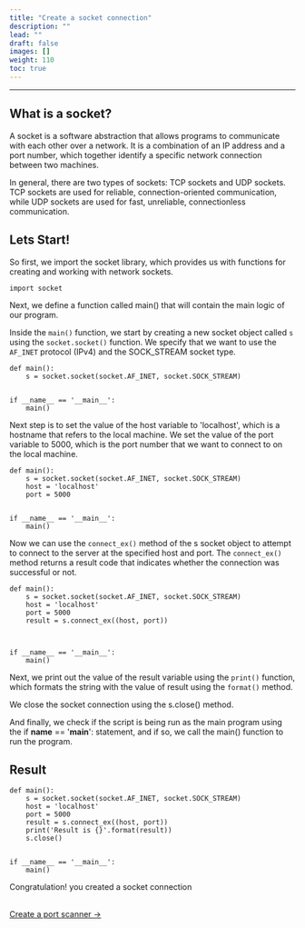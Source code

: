 ```yaml
---
title: "Create a socket connection"
description: ""
lead: ""
draft: false
images: []
weight: 110
toc: true
---
```


---

## What is a socket?
A socket is a software abstraction that allows programs to communicate with each other over a network. It is a combination of an IP address and a port number, which together identify a specific network connection between two machines.

In general, there are two types of sockets: TCP sockets and UDP sockets. TCP sockets are used for reliable, connection-oriented communication, while UDP sockets are used for fast, unreliable, connectionless communication.

## Lets Start!

So first, we import the socket library, which provides us with functions for creating and working with network sockets.


    import socket 

Next, we define a function called main() that will contain the main logic of our program.

Inside the `main()` function, we start by creating a new socket object called `s` using the `socket.socket()` function. We specify that we want to use the `AF_INET` protocol (IPv4) and the SOCK_STREAM socket type.


    def main():
        s = socket.socket(socket.AF_INET, socket.SOCK_STREAM) 
       

    if __name__ == '__main__':
        main()

Next step is to set the value of the host variable to 'localhost', which is a hostname that refers to the local machine.
We set the value of the port variable to 5000, which is the port number that we want to connect to on the local machine.


    def main():
        s = socket.socket(socket.AF_INET, socket.SOCK_STREAM) 
        host = 'localhost'
        port = 5000


    if __name__ == '__main__':
        main()


Now we can use the `connect_ex()` method of the s socket object to attempt to connect to the server at the specified host and port. The `connect_ex()` method returns a result code that indicates whether the connection was successful or not.

    def main():
        s = socket.socket(socket.AF_INET, socket.SOCK_STREAM) 
        host = 'localhost'
        port = 5000 
        result = s.connect_ex((host, port))
    


    if __name__ == '__main__':
        main()

Next, we print out the value of the result variable using the `print()` function, which formats the string with the value of result using the `format()` method.     

We close the socket connection using the s.close() method.

And finally, we check if the script is being run as the main program using the if __name__ == '__main__': statement, and if so, we call the main() function to run the program.


## Result

    def main():
        s = socket.socket(socket.AF_INET, socket.SOCK_STREAM) 
        host = 'localhost'
        port = 5000 
        result = s.connect_ex((host, port))
        print('Result is {}'.format(result))
        s.close()


    if __name__ == '__main__':
        main()


Congratulation! you created a socket connection 

<br>
 <a href="/docs/tutorials/pythonsecurity/portscanner.md/"> Create a port scanner &rarr;</a>
